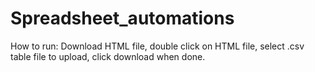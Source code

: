# Spreadsheet_automations
How to run: Download HTML file, double click on HTML file, select .csv table file to upload, click download when done.
